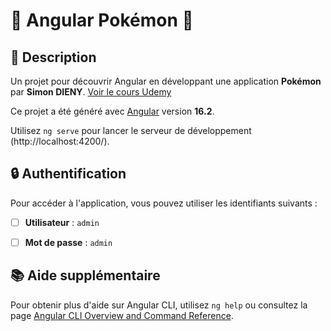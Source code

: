 # 🦝 Angular Pokémon 🐼

## 📝 Description
Un projet pour découvrir Angular en développant une application <b>Pokémon</b> par <b>Simon DIENY</b>.
[Voir le cours Udemy](https://www.udemy.com/course/angular-developper-tutoriel-application-typescript/ "Développer une application Angular")

Ce projet a été généré avec [Angular](https://angular.io/) version **16.2**.

Utilisez `ng serve` pour lancer le serveur de développement (http://localhost:4200/).

## 🔒 Authentification
Pour accéder à l'application, vous pouvez utiliser les identifiants suivants :
- [ ] **Utilisateur** : `admin`
- [ ] **Mot de passe** : `admin`


## 📚 Aide supplémentaire
Pour obtenir plus d'aide sur Angular CLI, utilisez `ng help` ou consultez la page [Angular CLI Overview and Command Reference](https://angular.io/cli).
